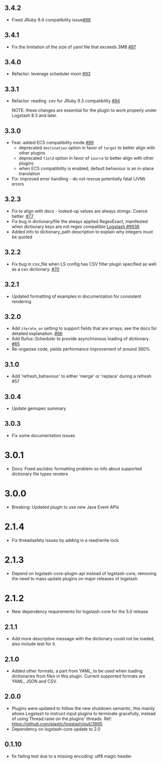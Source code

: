 ## 3.4.2
  - Fixed JRuby 9.4 compatibility issue[#98](https://github.com/logstash-plugins/logstash-filter-translate/pull/98)

## 3.4.1
  - Fix the limitation of the size of yaml file that exceeds 3MB [#97](https://github.com/logstash-plugins/logstash-filter-translate/pull/97)

## 3.4.0
 - Refactor: leverage scheduler mixin [#93](https://github.com/logstash-plugins/logstash-filter-translate/pull/93)

## 3.3.1
  - Refactor: reading .csv for JRuby 9.3 compatibility [#94](https://github.com/logstash-plugins/logstash-filter-translate/pull/94)

    NOTE: these changes are essential for the plugin to work properly under Logstash 8.3 and later.

## 3.3.0
  - Feat: added ECS compatibility mode [#89](https://github.com/logstash-plugins/logstash-filter-translate/pull/89)
    - deprecated `destination` option in favor of `target` to better align with other plugins
    - deprecated `field` option in favor of `source` to better align with other plugins
    - when ECS compatibility is enabled, default behaviour is an in-place translation
  - Fix: improved error handling - do not rescue potentially fatal (JVM) errors

## 3.2.3
  - Fix to align with docs - looked-up values are always strings. Coerce better. [#77](https://github.com/logstash-plugins/logstash-filter-translate/pull/77)
  - Fix bug in dictionary/file the always applied RegexExact, manifested when dictionary keys are not regex compatible [Logstash #9936](https://github.com/elastic/logstash/issues/9936)
  - Added info to dictionary_path description to explain why integers must be quoted

## 3.2.2
  - Fix bug in csv_file when LS config has CSV filter plugin specified as well as a csv dictionary.
  [#70](https://github.com/logstash-plugins/logstash-filter-translate/issues/70)

## 3.2.1
  - Updated formatting of examples in documentation for consistent rendering

## 3.2.0
  - Add `iterate_on` setting to support fields that are arrays, see the docs
  for detailed explanation.
  [#66](https://github.com/logstash-plugins/logstash-filter-translate/issues/66)
  - Add Rufus::Scheduler to provide asynchronous loading of dictionary.
  [#65](https://github.com/logstash-plugins/logstash-filter-translate/issues/65)
  - Re-organise code, yields performance improvement of around 360%

## 3.1.0
  - Add 'refresh_behaviour' to either 'merge' or 'replace' during a refresh #57

## 3.0.4
  - Update gemspec summary

## 3.0.3
  - Fix some documentation issues

# 3.0.1
  - Docs: Fixed asciidoc formatting problem so info about supported dictionary file types renders

# 3.0.0
  - Breaking: Updated plugin to use new Java Event APIs

# 2.1.4
  - Fix threadsafety issues by adding in a read/write lock

# 2.1.3
  - Depend on logstash-core-plugin-api instead of logstash-core, removing the need to mass update plugins on major releases of logstash
# 2.1.2
  - New dependency requirements for logstash-core for the 5.0 release
## 2.1.1
  - Add more descriptive message with the dictionary could not be loaded,
  also include test for it.

## 2.1.0
  - Added other formats, a part from YAML, to be used when loading
  dictionaries from files in this plugin. Current supported formats are
  YAML, JSON and CSV.

## 2.0.0
  - Plugins were updated to follow the new shutdown semantic, this mainly allows Logstash to instruct input plugins to terminate gracefully,
  instead of using Thread.raise on the plugins' threads. Ref: https://github.com/elastic/logstash/pull/3895
  - Dependency on logstash-core update to 2.0

## 0.1.10
  - fix failing test due to a missing encoding: utf8 magic header
